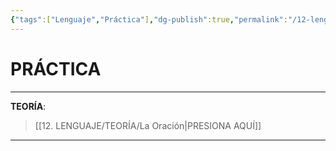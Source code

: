 ```yaml
---
{"tags":["Lenguaje","Práctica"],"dg-publish":true,"permalink":"/12-lenguaje/practica/la-oracion/","dgPassFrontmatter":true}
---
```


# PRÁCTICA
---
**TEORÍA**:
>[[12. LENGUAJE/TEORÍA/La Oración\|PRESIONA AQUÍ]]

---

